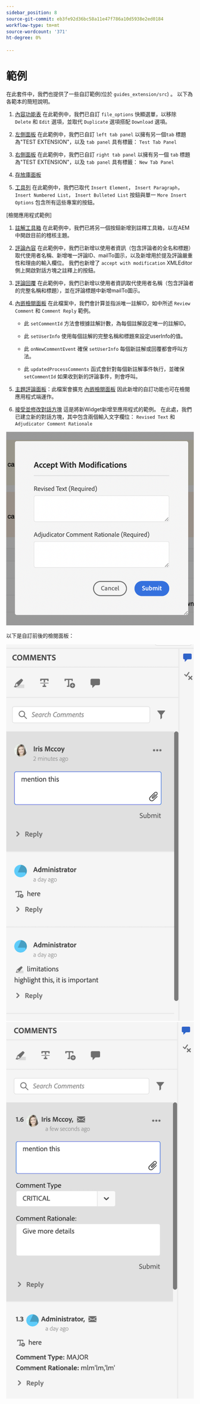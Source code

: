 ```yaml
---
sidebar_position: 8
source-git-commit: eb3fe92d36bc58a11e47f786a10d5938e2ed0184
workflow-type: tm+mt
source-wordcount: '371'
ht-degree: 0%

---
```



# 範例

在此套件中，我們也提供了一些自訂範例(位於 `guides_extension/src`) 。 以下為各範本的簡短說明。

1. [內容功能表](./../../src/file_options.ts)
在此範例中，我們已自訂 `file_options` 快顯選單，以移除 `Delete` 和 `Edit` 選項，並取代 `Duplicate` 選項搭配 `Download` 選項。

2. [左側面板](../../src/left_panel_container.ts)
在此範例中，我們已自訂 `left tab panel` 以擁有另一個`tab` 標題為&quot;TEST EXTENSION&quot;，以及 `tab panel` 具有標籤： `Test Tab Panel`

3. [右側面板](../../src/right_panel_container.ts)
在此範例中，我們已自訂 `right tab panel` 以擁有另一個 `tab` 標題為&quot;TEST EXTENSION&quot;，以及 `tab panel` 具有標籤： `New Tab Panel`

4. [存放庫面板](../../src/repository_panel.ts)

5. [工具列](../../src/toolbar.ts)
在此範例中，我們已取代 `Insert Element`， `Insert Paragraph`， `Insert Numbered List`， `Insert Bulleted List` 按鈕與單一 `More Insert Options` 包含所有這些專案的按鈕。

[檢閱應用程式範例]

1. [註解工具箱](../../src/review_app_examples/annotation_extension.ts)
在此範例中，我們已將另一個按鈕新增到註釋工具箱，以在AEM中開啟目前的稽核主題。

2. [評論內容](../../src/review_app_examples/review_comment.ts)
在此範例中，我們已新增以使用者資訊（包含評論者的全名和標題）取代使用者名稱、新增唯一評論ID、mailTo圖示，以及新增用於提及評論嚴重性和理由的輸入欄位。
我們也新增了 `accept with modification` XMLEditor側上開啟對話方塊之註釋上的按鈕。

3. [評論回覆](../../src/review_app_examples/comment_reply.ts)
在此範例中，我們已新增以使用者資訊取代使用者名稱（包含評論者的完整名稱和標題），並在評論標題中新增mailTo圖示。

4. [內嵌檢閱面板](../../src/review_app_examples/inline_review_panel.ts)
在此檔案中，我們會計算並指派唯一註解ID，如中所述 `Review Comment` 和 `Comment Reply` 範例。
   - 此 `setCommentId` 方法會根據註解計數，為每個註解設定唯一的註解ID。

   - 此 `setUserInfo` 使用每個註解的完整名稱和標題來設定userInfo的值。

   - 此 `onNewCommentEvent` 確保 `setUserInfo` 每個新註解或回覆都會呼叫方法。

   - 此 `updatedProcessComments` 函式會針對每個新註解事件執行，並確保 `setCommentId` 如果收到新的評論事件，則會呼叫。

5. [主題評論面板](../../src/review_app_examples/topic_reviews.ts)：此檔案會擴充 [內嵌檢閱面板](../../src/review_app_examples/inline_review_panel.ts) 因此新增的自訂功能也可在檢閱應用程式端運作。

6. [接受並修改對話方塊](../../src/review_app_examples/accept_with_modification_dialog.ts)
這是將新Widget新增至應用程式的範例。 在此處，我們已建立新的對話方塊，其中包含兩個輸入文字欄位： `Revised Text` 和 `Adjudicator Comment Rationale`

![接受並修改對話方塊](./imgs/accept_with_modification_dialogue.png)

以下是自訂前後的檢閱面板：

![檢閱面板；](./imgs/review_panel.png)
![接受並修改對話方塊](./imgs/customised_review_panel.png)
